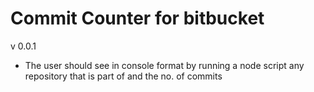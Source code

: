 # Commit Counter for bitbucket

v 0.0.1
- The user should see in console format by running a node script any repository that is part of and the no. of commits  
